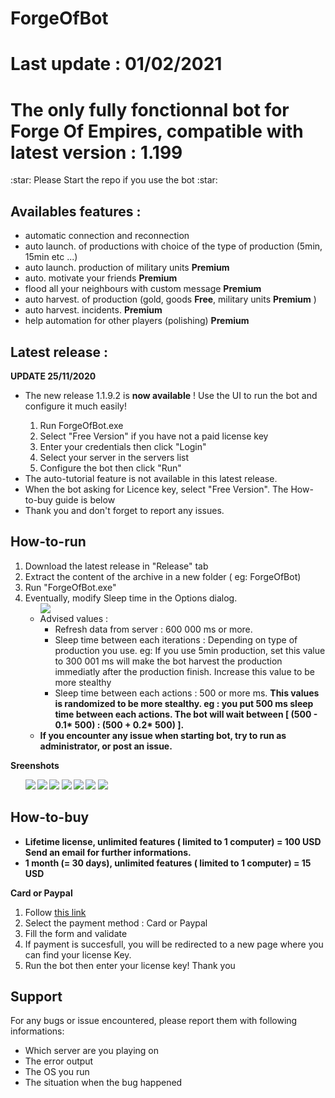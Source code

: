# ForgeOfBot
# Last update : 01/02/2021

<h1><b> The only fully fonctionnal bot for Forge Of Empires, compatible with latest version : 1.199 </b></h1>
:star: Please Start the repo if you use the bot :star:
</star>
<p> 
 <h2> Availables features : </h2>
 <ul>
   <li>automatic connection and reconnection</li>
   <li>auto launch. of productions with choice of the type of production (5min, 15min etc ...)</li>
   <li>auto launch. production of military units <b>Premium</b> </li>
   <li>auto. motivate your friends <b>Premium</b></li>
   <li>flood all your neighbours with custom message <b>Premium</b> </li>
   <li>auto harvest. of production (gold, goods <b>Free</b>, military units <b>Premium</b> )</li>
   <li>auto harvest. incidents. <b>Premium</b> </li>
   <li>help automation for other players (polishing) <b>Premium</b> </li>
  </ul>
</p>

<p>
<h2> <b> Latest release : </b> </h2>
  <b> UPDATE 25/11/2020 </b>
  <ul>
 <li> The new release 1.1.9.2 is <b>now available</b> ! Use the UI to run the bot and configure it much easily! </li>
    <ol>
     <li> Run ForgeOfBot.exe </li>
     <li> Select "Free Version" if you have not a paid license key </li>
     <li> Enter your credentials then click "Login" </li>
     <li> Select your server in the servers list </li>
     <li> Configure the bot then click "Run" </li>
   </ol>
   <li> The auto-tutorial feature is not available in this latest release. </li>
   <li> When the bot asking for Licence key, select "Free Version". The How-to-buy guide is below</li>
   <li> Thank you and don't forget to report any issues.</li>
  </ul>
</p>

<p>
<h2> <b> How-to-run </b> </h2>
<ol>
 <li>Download the latest release in "Release" tab </li>
 <li>Extract the content of the archive in a new folder ( eg: ForgeOfBot)</li>
 <li>Run "ForgeOfBot.exe"</li>
 <li>Eventually, modify Sleep time in the Options dialog. 
  <ul> 
  <img src="https://github.com/theoschiavi/ForgeOfBot/blob/master/options_c2.PNG?raw=true">
   <li> Advised values : 
     <ul>
      <li> Refresh data from server : 600 000 ms or more. </li>
      <li> Sleep time between each iterations : Depending on type of production you use. eg: If you use 5min production, set this value to 300 001 ms will make the bot harvest the production immediatly after the production finish. Increase this value to be more stealthy </li>
      <li> Sleep time between each actions : 500 or more ms. <b> This values is randomized to be more stealthy. eg : you put 500 ms sleep time between each actions. The bot will wait between [ (500 - 0.1* 500) : (500 + 0.2* 500) ]. </li>
      </ul>
   </li>
 <li> If you encounter any issue when starting bot, try to run as administrator, or post an issue.</li>
 </ol>
</p>
 
 
<p> <b> Sreenshots </b>
 <ul>
 <img src="https://github.com/theoschiavi/ForgeOfBot/blob/master/login_screen.PNG?raw=true">
 <img src="https://github.com/theoschiavi/ForgeOfBot/blob/master/servr_selection.png?raw=true">
 <img src="https://github.com/theoschiavi/ForgeOfBot/blob/master/main_tab.PNG?raw=true">
 <img src="https://github.com/theoschiavi/ForgeOfBot/blob/master/harvest.PNG?raw=true">
 <img src="https://github.com/theoschiavi/ForgeOfBot/blob/master/army_tab.PNG?raw=true">
 <img src="https://github.com/theoschiavi/ForgeOfBot/blob/master/licence_form.PNG?raw=true">
 <img src="https://github.com/theoschiavi/ForgeOfBot/blob/master/supplies_tab.PNG?raw=true">
</ul>
</p>

<p>
<h2> <b> How-to-buy </b> </h2>
<ul>
 <li> <b> Lifetime license, unlimited features ( limited to 1 computer) = 100 USD </b> Send an email for further informations. </b> </li>
 <li> <b> 1 month (= 30 days), unlimited features ( limited to 1 computer) = 15 USD </b> </li>
</ul>
<b> Card or Paypal </b>
<ol>
 <li> Follow <a href="https://app.cryptolens.io/Form/P/bboemJw9/735">this link</a> </li>
 <li> Select the payment method : Card or Paypal </li>
 <li> Fill the form and validate </li>
 <li> If payment is succesfull, you will be redirected to a new page where you can find your license Key.</li>
 <li> Run the bot then enter your license key! Thank you </li>
</ol>

 <p>
 <h2>Support</h2>
 For any bugs or issue encountered, please report them with following informations:
 <ul>
 <li>Which server are you playing on</li>
 <li>The error output</li>
 <li>The OS you run</li>
 <li>The situation when the bug happened</li>
 </ul>
 </p>
